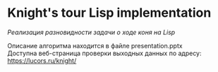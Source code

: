 # Knight's tour Lisp implementation  
*Реализация разновидности задачи о ходе коня на Lisp*  

Описание алгоритма находится в файле presentation.pptx  
Доступна веб-страница проверки выходных данных по адресу: https://lucors.ru/knight/
